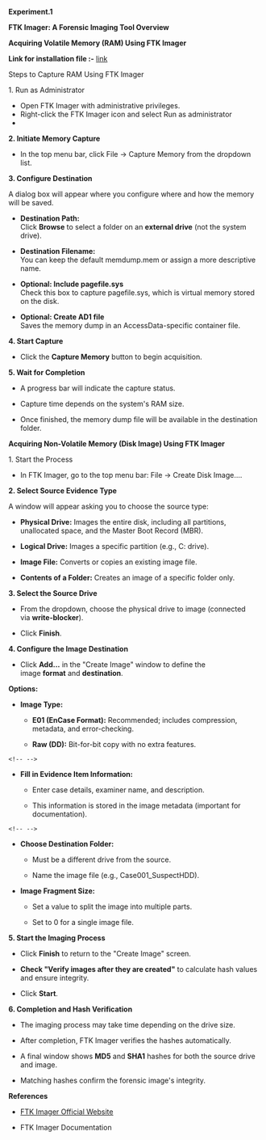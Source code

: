 **Experiment.1**

**FTK Imager: A Forensic Imaging Tool Overview**

**Acquiring Volatile Memory (RAM) Using FTK Imager**

**Link for installation file :-**
[link](https://d1kpmuwb7gvu1i.cloudfront.net/Imgr/4.7.3.81%20Release/Exterro_FTK_Imager\_%28x64%29-4.7.3.81.exe)

Steps to Capture RAM Using FTK Imager

1\. Run as Administrator

-   Open FTK Imager with administrative privileges.
-   Right-click the FTK Imager icon and select Run as administrator
-   

**2. Initiate Memory Capture**

-   In the top menu bar, click File → Capture Memory from the dropdown
    list.

**3. Configure Destination**

A dialog box will appear where you configure where and how the memory
will be saved.

-   **Destination Path:**\
    Click **Browse** to select a folder on an **external drive** (not
    the system drive).

-   **Destination Filename:**\
    You can keep the default memdump.mem or assign a more descriptive
    name.

-   **Optional: Include pagefile.sys**\
    Check this box to capture pagefile.sys, which is virtual memory
    stored on the disk.

-   **Optional: Create AD1 file**\
    Saves the memory dump in an AccessData-specific container file.

**4. Start Capture**

-   Click the **Capture Memory** button to begin acquisition.

**5. Wait for Completion**

-   A progress bar will indicate the capture status.

-   Capture time depends on the system's RAM size.

-   Once finished, the memory dump file will be available in the
    destination folder.

**Acquiring Non-Volatile Memory (Disk Image) Using FTK Imager**

1\. Start the Process

-   In FTK Imager, go to the top menu bar: File → Create Disk Image\....

**2. Select Source Evidence Type**

A window will appear asking you to choose the source type:

-   **Physical Drive:** Images the entire disk, including all
    partitions, unallocated space, and the Master Boot Record (MBR).

-   **Logical Drive:** Images a specific partition (e.g., C: drive).

-   **Image File:** Converts or copies an existing image file.

-   **Contents of a Folder:** Creates an image of a specific folder
    only.

**3. Select the Source Drive**

-   From the dropdown, choose the physical drive to image (connected
    via **write-blocker**).

-   Click **Finish**.

**4. Configure the Image Destination**

-   Click **Add\...** in the \"Create Image\" window to define the
    image **format** and **destination**.

**Options:**

-   **Image Type:**

    -   **E01 (EnCase Format):** Recommended; includes compression,
        metadata, and error-checking.

    -   **Raw (DD):** Bit-for-bit copy with no extra features.

```{=html}
<!-- -->
```
-   **Fill in Evidence Item Information:**

    -   Enter case details, examiner name, and description.

    -   This information is stored in the image metadata (important for
        documentation).

```{=html}
<!-- -->
```
-   **Choose Destination Folder:**

    -   Must be a different drive from the source.

    -   Name the image file (e.g., Case001_SuspectHDD).

-   **Image Fragment Size:**

    -   Set a value to split the image into multiple parts.

    -   Set to 0 for a single image file.

**5. Start the Imaging Process**

-   Click **Finish** to return to the \"Create Image\" screen.

-   **Check \"Verify images after they are created\"** to calculate hash
    values and ensure integrity.

-   Click **Start**.

**6. Completion and Hash Verification**

-   The imaging process may take time depending on the drive size.

-   After completion, FTK Imager verifies the hashes automatically.

-   A final window shows **MD5** and **SHA1** hashes for both the source
    drive and image.

-   Matching hashes confirm the forensic image's integrity.

**References**

-   [FTK Imager Official
    Website](https://accessdata.com/product-download/ftk-imager-version-4-5)

-   FTK Imager Documentation
